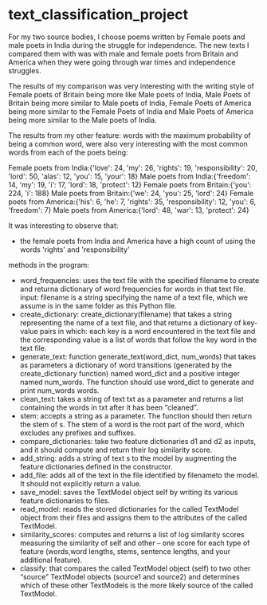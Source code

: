 # text_classification_project


For my two source bodies, I choose poems written by Female poets and male poets in India during the struggle for independence. The new texts I compared them with was with male and female poets from Britain and America when they were going through war times and independence struggles. 

The results of my comparison was very interesting with the writing style of Female poets of Britain being more like Male poets of India, Male Poets of Britain  being more similar to Male poets of India, Female Poets of America  being more similar to the Female Poets of India and Male Poets of America  being more similar to  the  Male poets of India. 

The results from my other feature: words with the maximum probability of being a common word, were also very interesting with the most common words from each of the poets being:

Female poets from India:{'love': 24, 'my': 26, 'rights': 19, 'responsibility': 20, 'lord': 50, 'alas': 12, 'you': 15, 'your': 18}
Male poets from India:{'freedom': 14, 'my': 19, 'i': 17, 'lord': 18, 'protect': 12}
Female poets from Britain:{'you': 224, 'i': 188}
Male poets from Britain:{'we': 24, 'you': 25, 'lord': 24}
Female poets from America:{'his': 6, 'he': 7, 'rights': 35, 'responsibility': 12, 'you': 6, 'freedom': 7}
Male poets from America:{'lord': 48, 'war': 13, 'protect': 24}

It was interesting to observe that:
- the female poets from India and America have a high count of using the words 'rights' and  'responsibility'


methods in the program:
- word_frequencies: uses the text file with the specified filename to create and returna dictionary of word frequencies for words in that text file. input: filename is a string specifying the name of a text file, which we assume is in the same folder as this Python file.
- create_dictionary: create_dictionary(filename) that takes a string representing the name of a text file, and that returns a dictionary of key-value pairs in which: each key is a word encountered in the text file and the corresponding value is a list of words that follow the key word in the text file.
- generate_text: function generate_text(word_dict, num_words) that takes as parameters a dictionary of word transitions (generated by the create_dictionary function) named word_dict and a positive integer named num_words. The function should use word_dict to generate and print num_words words. 
- clean_text: takes a string of text txt as a parameter and returns a list containing the words in txt after it has been “cleaned”. 
- stem: accepts a string as a parameter. The function should then return the stem of s. The stem of a word is the root part of the word, which excludes any prefixes and suffixes.
- compare_dictionaries: take two feature dictionaries d1 and d2 as inputs, and it should compute and return their log similarity score.
- add_string: adds a string of text s to the model by augmenting the feature dictionaries defined in the constructor.
- add_file: adds all of the text in the file identified by filenameto the model. It should not explicitly return a value.
- save_model: saves the TextModel object self by writing its various feature dictionaries to files. 
- read_model: reads the stored dictionaries for the called TextModel object from their files and assigns them to the attributes of the called TextModel.
- similarity_scores: computes and returns a list of log similarity scores measuring the similarity of self and other – one score for each type of feature (words,word lengths, stems, sentence lengths, and your additional feature).
- classify: that compares the called TextModel object (self) to two other “source” TextModel objects (source1 and source2) and determines which of these other TextModels is the more likely source of the called TextModel.
